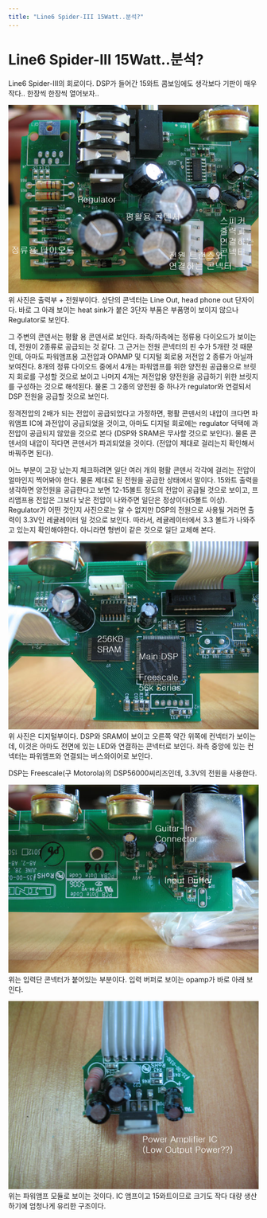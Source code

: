 ```yaml
---
title: "Line6 Spider-III 15Watt..분석?"
---
```

# Line6 Spider-III 15Watt..분석?

Line6 Spider-III의 회로이다. DSP가 들어간 15와트 콤보임에도 생각보다 기판이 매우 작다..
한장씩 한장씩 열어보자..

![image](/assets/images/2b0e222cb8a302f5579f310fc8b1fc57.jpg)
위 사진은 출력부 + 전원부이다. 상단의 콘넥터는 Line Out, head phone out 단자이다. 바로 그 아래 보이는 heat sink가 붙은 3단자 부품은 부품명이 보이지 않으나 Regulator로 보인다.

그 주변의 콘덴서는 평활 용 콘덴서로 보인다. 좌측/하측에는 정류용 다이오드가 보이는데, 전원이 2종류로 공급되는 것 같다. 그 근거는 전원 콘넥터의 핀 수가 5개란 것 때문인데, 아마도 파워앰프용 고전압과 OPAMP 및 디지털 회로용 저전압 2 종류가 아닐까 보여진다. 8개의 정류 다이오드 중에서 4개는 파워앰프를 위한 양전원 공급용으로 브릿지 회로를 구성할 것으로 보이고 나머지 4개는 저전압용 양전원을 공급하기 위한 브릿지를 구성하는 것으로 해석된다. 물론 그 2종의 양전원 중 하나가 regulator와 연결되서 DSP 전원을 공급할 것으로 보인다.

정격전압의 2배가 되는 전압이 공급되었다고 가정하면, 평활 콘덴서의 내압이 크다면 파워앰프 IC에 과전압이 공급되었을 것이고, 아마도 디지털 회로에는 regulator 덕택에 과전압이 공급되지 않았을 것으로 본다 (DSP와 SRAM은 무사할 것으로 보인다). 물론 콘덴서의 내압이 작다면 콘덴서가 파괴되었을 것이다. (전압이 제대로 걸리는지 확인해서 바꿔주면 된다).

어느 부분이 고장 났는지 체크하려면 일단 여러 개의 평활 콘덴서 각각에 걸리는 전압이 얼마인지 찍어봐야 한다. 물론 제대로 된 전원을 공급한 상태에서 말이다. 15와트 출력을 생각하면 양전원을 공급한다고 보면 12-15볼트 정도의 전압이 공급될 것으로 보이고, 프리앰프용 전압은 그보다 낮은 전압이 나와주면 일단은 정상이다(5볼트 이상). Regulator가 어떤 것인지 사진으로는 알 수 없지만 DSP의 전원으로 사용될 거라면 출력이 3.3V인 레귤레이터 일 것으로 보인다. 
따라서, 레귤레이터에서 3.3 볼트가 나와주고 있는지 확인해야한다. 아니라면 형번이 같은 것으로 일단 교체해 본다.

![image](/assets/images/74aa2ef26befb9a13662cf8098f96dde.jpg)
위 사진은 디지털부이다. DSP와 SRAM이 보이고 오른쪽 약간 위쪽에 컨넥터가 보이는데, 이것은 아마도 전면에 있는 LED와 연결하는 콘넥터로 보인다. 좌측 중앙에 있는 컨넥터는 파워앰프와 연결되는 버스와이어로 보인다.

DSP는 Freescale(구 Motorola)의 DSP56000씨리즈인데, 3.3V의 전원을 사용한다. 

![image](/assets/images/6a7cc2088b8eff88e7909bd64a1fb910.jpg)위는 입력단 콘넥터가 붙어있는 부분이다. 입력 버퍼로 보이는 opamp가 바로 아래 보인다.

![image](/assets/images/9beac0e98cc1a7460598c1c97abac292.jpg)위는 파워앰프 모듈로 보이는 것이다. IC 앰프이고 15와트이므로 크기도 작다
대량 생산하기에 엄청나게 유리한 구조이다.



